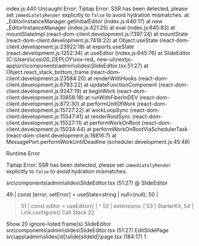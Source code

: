 index.js:440 Uncaught Error: Tiptap Error: SSR has been detected, please set `immediatelyRender` explicitly to `false` to avoid hydration mismatches.
    at _EditorInstanceManager.getInitialEditor (index.js:440:17)
    at new _EditorInstanceManager (index.js:421:25)
    at eval (index.js:645:83)
    at mountStateImpl (react-dom-client.development.js:7397:24)
    at mountState (react-dom-client.development.js:7418:22)
    at Object.useState (react-dom-client.development.js:23922:18)
    at exports.useState (react.development.js:1252:34)
    at useEditor (index.js:645:76)
    at SlideEditor (C:\Users\icos\00_DEPLOY\vox-red\_ new-ui\nextjs-app\src\components\admin\slides\SlideEditor.tsx:51:27)
    at Object.react_stack_bottom_frame (react-dom-client.development.js:23584:20)
    at renderWithHooks (react-dom-client.development.js:6793:22)
    at updateFunctionComponent (react-dom-client.development.js:9247:19)
    at beginWork (react-dom-client.development.js:10858:18)
    at runWithFiberInDEV (react-dom-client.development.js:872:30)
    at performUnitOfWork (react-dom-client.development.js:15727:22)
    at workLoopSync (react-dom-client.development.js:15547:41)
    at renderRootSync (react-dom-client.development.js:15527:11)
    at performWorkOnRoot (react-dom-client.development.js:15034:44)
    at performWorkOnRootViaSchedulerTask (react-dom-client.development.js:16816:7)
    at MessagePort.performWorkUntilDeadline (scheduler.development.js:45:48)

Runtime Error


Tiptap Error: SSR has been detected, please set `immediatelyRender` explicitly to `false` to avoid hydration mismatches.

src\components\admin\slides\SlideEditor.tsx (51:27) @ SlideEditor


  49 |   const [error, setError] = useState<string | null>(null);
  50 |
> 51 |   const editor = useEditor({
     |                           ^
  52 |     extensions: [
  53 |       StarterKit,
  54 |       Link.configure({
Call Stack
22

Show 20 ignore-listed frame(s)
SlideEditor
src\components\admin\slides\SlideEditor.tsx (51:27)
EditSlidePage
src\app\admin\slides\[id]\slide\[slideId]\page.tsx (184:17)
1